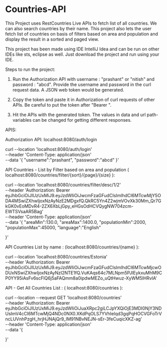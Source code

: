 # Countries-API
This Project uses RestCountries Live APIs to fetch list of all countries. We can also search countries by their name. This project also lets the user fetch list of countries on basis of filters based on area and population and display the result in a sorted and paged view.


This project has been made using IDE IntelliJ Idea and can be run on other IDEs like sts, eclipse as well. Just download the project and run using your IDE.

Steps to run the project:

1) Run the Authorization API with username : "prashant" or "nitish" and password : "abcd". Provide the username and password in the curl request data. A JSON web token would be generated. 

2) Copy the token and paste it in Authorization of curl requests of other APIs. Be careful to put the token after "Bearer ".

3) Hit the APIs with the generated token. The values in data and url path-variables can be changed for getting different responses. 


APIS:


Authorization API: localhost:8080/auth/login

curl --location 'localhost:8080/auth/login' \
--header 'Content-Type: application/json' \
--data '{
    "username":"prashant",
    "password":"abcd"
}'


API Countries - List by Filter based on area and population ( localhost:8080/countries/filter/{sort}/{page}/{size}  ):

curl --location 'localhost:8080/countries/filter/desc/1/2' \
--header 'Authorization: Bearer eyJhbGciOiJIUzUxMiJ9.eyJzdWIiOiJwcmFzaGFudCIsImlhdCI6MTcwMjY5ODA4MSwiZXhwIjoxNzAyNzE2MDgxfQ.QkRC5Yn4Z2wjmVOvXk30Mm_Qr7GkGK0vEoMDvR4-2ZX6XbLjGpy_eHGsOdHCVQygNW704zcm-EWTSVsaAR5Bag' \
--header 'Content-Type: application/json' \
--data '{
    "areaMin":130.0,
    "areaMax":1400.0,
    "populationMin":2000,
    "populationMax":45000,
    "language":"English"
    
}'



API Countries List by name :  (localhost:8080/countries/{name}  ):

curl --location 'localhost:8080/countries/Estonia' \
--header 'Authorization: Bearer eyJhbGciOiJIUzUxMiJ9.eyJzdWIiOiJwcmFzaGFudCIsImlhdCI6MTcwMjcwODUxNSwiZXhwIjoxNzAyNzI2NTE1fQ.VuKAqs64c7MLNpm5PJlEykxuMhM9CP0YY95iAsFv6scFlQ6j5aFAQmm8a0ipdwMEZo_uQtHwuz-XyWM5lHRvlA'


API - Get All Countries List : ( localhost:8080/countries  ):

curl --location --request GET 'localhost:8080/countries' \
--header 'Authorization: Bearer eyJhbGciOiJIUzUxMiJ9.eyJzdWIiOiJuaXRpc2giLCJpYXQiOjE3MDI0NjY3NDUsImV4cCI6MTcwMjQ4NDc0NX0.XKdPqOLS7YVhIelqd3gqPqHOCVGFoTrVncLUVnhPzgH_hrjHJNAjQr9_IM91NBvNEJN-sEr-3feCuqicXKZ-ag' \
--header 'Content-Type: application/json' \
--data '{
    
}'






